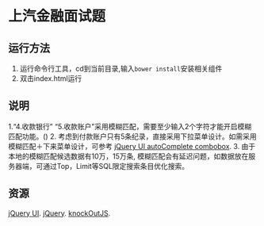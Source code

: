 # 上汽金融面试题

## 运行方法
1. 运行命令行工具，cd到当前目录,输入`bower install`安装相关组件
2. 双击index.html运行

## 说明
1.“4.收款银行” “5.收款账户”采用模糊匹配，需要至少输入2个字符才能开启模糊匹配功能。()
2. 考虑到付款账户只有5条纪录，直接采用下拉菜单设计。如需采用模糊匹配＋下来菜单设计，可参考 [jQuery UI autoComplete combobox](http://jqueryui.com/autocomplete/#combobox).
3. 由于本地的模糊匹配候选数据有10万，15万条, 模糊匹配会有延迟问题，如数据放在服务器端，可通过Top，Limit等SQL限定搜索条目优化搜索。

## 资源
[jQuery UI](http://jqueryui.com).
[jQuery](http://jquery.com/).
[knockOutJS](knockoutjs.com).